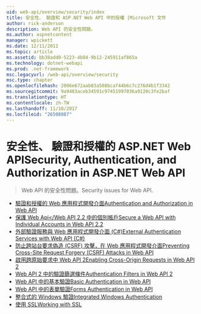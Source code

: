 ```yaml
---
uid: web-api/overview/security/index
title: 安全性、 驗證和 ASP.NET Web API 中的授權 |Microsoft 文件
author: rick-anderson
description: Web API 的安全性問題。
ms.author: aspnetcontent
manager: wpickett
ms.date: 12/11/2012
ms.topic: article
ms.assetid: bb38add0-5223-4b04-9b12-245911af865a
ms.technology: dotnet-webapi
ms.prod: .net-framework
msc.legacyurl: /web-api/overview/security
msc.type: chapter
ms.openlocfilehash: 2006e672aab83a508bcaf44b6c7c276d4b1f3342
ms.sourcegitcommit: 9a9483aceb34591c97451997036a9120c3fe2baf
ms.translationtype: HT
ms.contentlocale: zh-TW
ms.lasthandoff: 11/10/2017
ms.locfileid: "26508087"
---
```

<a name="security-authentication-and-authorization-in-aspnet-web-api"></a><span data-ttu-id="2ef54-103">安全性、 驗證和授權的 ASP.NET Web API</span><span class="sxs-lookup"><span data-stu-id="2ef54-103">Security, Authentication, and Authorization in ASP.NET Web API</span></span>
====================
> <span data-ttu-id="2ef54-104">Web API 的安全性問題。</span><span class="sxs-lookup"><span data-stu-id="2ef54-104">Security issues for Web API.</span></span>


- [<span data-ttu-id="2ef54-105">驗證和授權的 Web 應用程式開發介面</span><span class="sxs-lookup"><span data-stu-id="2ef54-105">Authentication and Authorization in Web API</span></span>](authentication-and-authorization-in-aspnet-web-api.md)
- [<span data-ttu-id="2ef54-106">保護 Web Api</Web API 2.2 中的個別帳戶</span><span class="sxs-lookup"><span data-stu-id="2ef54-106">Secure a Web API with Individual Accounts in Web API 2.2</span></span>](individual-accounts-in-web-api.md)
- [<span data-ttu-id="2ef54-107">外部驗證服務與 Web 應用程式開發介面 (C#)</span><span class="sxs-lookup"><span data-stu-id="2ef54-107">External Authentication Services with Web API (C#)</span></span>](external-authentication-services.md)
- [<span data-ttu-id="2ef54-108">防止跨站台要求偽造 (CSRF) 攻擊，在 Web 應用程式開發介面</span><span class="sxs-lookup"><span data-stu-id="2ef54-108">Preventing Cross-Site Request Forgery (CSRF) Attacks in Web API</span></span>](preventing-cross-site-request-forgery-csrf-attacks.md)
- [<span data-ttu-id="2ef54-109">啟用跨原始要求中 Web API 2</span><span class="sxs-lookup"><span data-stu-id="2ef54-109">Enabling Cross-Origin Requests in Web API 2</span></span>](enabling-cross-origin-requests-in-web-api.md)
- [<span data-ttu-id="2ef54-110">Web API 2 中的驗證篩選條件</span><span class="sxs-lookup"><span data-stu-id="2ef54-110">Authentication Filters in Web API 2</span></span>](authentication-filters.md)
- [<span data-ttu-id="2ef54-111">Web API 中的基本驗證</span><span class="sxs-lookup"><span data-stu-id="2ef54-111">Basic Authentication in Web API</span></span>](basic-authentication.md)
- [<span data-ttu-id="2ef54-112">Web API 中的表單驗證</span><span class="sxs-lookup"><span data-stu-id="2ef54-112">Forms Authentication in Web API</span></span>](forms-authentication.md)
- [<span data-ttu-id="2ef54-113">整合式的 Windows 驗證</span><span class="sxs-lookup"><span data-stu-id="2ef54-113">Integrated Windows Authentication</span></span>](integrated-windows-authentication.md)
- [<span data-ttu-id="2ef54-114">使用 SSL</span><span class="sxs-lookup"><span data-stu-id="2ef54-114">Working with SSL</span></span>](working-with-ssl-in-web-api.md)
